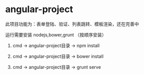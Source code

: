 # angular-project
此项目功能为：表单登陆、验证、列表跳转、模板渲染，还在完善中

运行需要安装 nodejs,bower,grunt （按顺序安装）

1.  cmd -> angular-project目录 -> npm install
  
2.  cmd -> angular-project目录 -> bower install

3.  cmd -> angular-project目录 -> grunt serve
